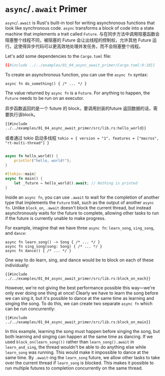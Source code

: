 # `async`/`.await` Primer

`async`/`.await` is Rust's built-in tool for writing asynchronous functions
that look like synchronous code. `async` transforms a block of code into a
state machine that implements a trait called `Future`. 与在同步方法中调用阻塞函数会阻塞整个线程不同，被阻塞的 Future 会让出线程的控制权，允许其他 Future 运行。这使得异步代码可以更高效地处理并发任务，而不会阻塞整个线程。

Let's add some dependencies to the `Cargo.toml` file:

```toml
{{#include ../../examples/01_04_async_await_primer/Cargo.toml:9:10}}
```

To create an asynchronous function, you can use the `async fn` syntax:

```rust,edition2018
async fn do_something() { /* ... */ }
```

The value returned by `async fn` is a `Future`. For anything to happen,
the `Future` needs to be run on an executor.

异步函数返回的是一个 future 的 block，要调用封装的future 返回数据的话，需要执行该block。

```rust,edition2018
{{#include ../../examples/01_04_async_await_primer/src/lib.rs:hello_world}}
```

或者通过 tokio 启动多线程 `tokio = { version = "1", features = ["macros", "rt-multi-thread"] }`
```rust

async fn hello_world() {
    println!("hello, world!");
}

#[tokio::main]
async fn main() {
    let _future = hello_world().await; // Nothing is printed
}
```

Inside an `async fn`, you can use `.await` to wait for the completion of
another type that implements the `Future` trait, such as the output of
another `async fn`. Unlike `block_on`, `.await` doesn't block the current
thread, but instead asynchronously waits for the future to complete, allowing
other tasks to run if the future is currently unable to make progress.

For example, imagine that we have three `async fn`: `learn_song`, `sing_song`,
and `dance`:

```rust,ignore
async fn learn_song() -> Song { /* ... */ }
async fn sing_song(song: Song) { /* ... */ }
async fn dance() { /* ... */ }
```

One way to do learn, sing, and dance would be to block on each of these
individually:

```rust,ignore
{{#include ../../examples/01_04_async_await_primer/src/lib.rs:block_on_each}}
```

However, we're not giving the best performance possible this way—we're
only ever doing one thing at once! Clearly we have to learn the song before
we can sing it, but it's possible to dance at the same time as learning and
singing the song. To do this, we can create two separate `async fn` which
can be run concurrently:

```rust,ignore
{{#include ../../examples/01_04_async_await_primer/src/lib.rs:block_on_main}}
```

In this example, learning the song must happen before singing the song, but
both learning and singing can happen at the same time as dancing. If we used
`block_on(learn_song())` rather than `learn_song().await` in `learn_and_sing`,
the thread wouldn't be able to do anything else while `learn_song` was running.
This would make it impossible to dance at the same time. By `.await`-ing
the `learn_song` future, we allow other tasks to take over the current thread
if `learn_song` is blocked. This makes it possible to run multiple futures
to completion concurrently on the same thread.
